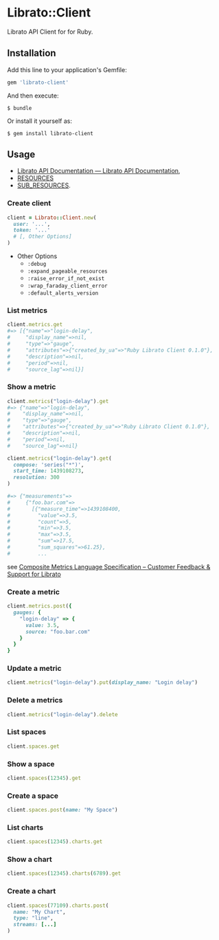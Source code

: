 # Librato::Client

Librato API Client for for Ruby.

## Installation

Add this line to your application's Gemfile:

```ruby
gem 'librato-client'
```

And then execute:

    $ bundle

Or install it yourself as:

    $ gem install librato-client

## Usage

* [Librato API Documentation — Librato API Documentation](http://dev.librato.com/v1),
* [RESOURCES](https://github.com/winebarrel/librato-client/blob/master/lib/librato/client/client.rb#L11)
* [SUB_RESOURCES](https://github.com/winebarrel/librato-client/blob/master/lib/librato/client/resource.rb#L2).

### Create client

```ruby
client = Librato::Client.new(
  user: '...',
  token: '...'
  # [, Other Options]
)
```

* Other Options
  * `:debug`
  * `:expand_pageable_resources`
  * `:raise_error_if_not_exist`
  * `:wrap_faraday_client_error`
  * `:default_alerts_version`

### List metrics

```ruby
client.metrics.get
#=> [{"name"=>"login-delay",
#     "display_name"=>nil,
#     "type"=>"gauge",
#     "attributes"=>{"created_by_ua"=>"Ruby Librato Client 0.1.0"},
#     "description"=>nil,
#     "period"=>nil,
#     "source_lag"=>nil}]
```

### Show a metric

```ruby
client.metrics("login-delay").get
#=> {"name"=>"login-delay",
#    "display_name"=>nil,
#    "type"=>"gauge",
#    "attributes"=>{"created_by_ua"=>"Ruby Librato Client 0.1.0"},
#    "description"=>nil,
#    "period"=>nil,
#    "source_lag"=>nil}
```

```ruby
client.metrics("login-delay").get(
  compose: 'series("*")',
  start_time: 1439108273,
  resolution: 300
)

#=> {"measurements"=>
#     {"foo.bar.com"=>
#       [{"measure_time"=>1439108400,
#         "value"=>3.5,
#         "count"=>5,
#         "min"=>3.5,
#         "max"=>3.5,
#         "sum"=>17.5,
#         "sum_squares"=>61.25},
#         ...
```

see [Composite Metrics Language Specification – Customer Feedback & Support for Librato](http://support.metrics.librato.com/knowledgebase/articles/337431-composite-metrics-language-specification)

### Create a metric

```ruby
client.metrics.post({
  gauges: {
    "login-delay" => {
      value: 3.5,
      source: "foo.bar.com"
    }
  }
}
```

### Update a metric

```ruby
client.metrics("login-delay").put(display_name: "Login delay")
```

### Delete a metrics

```ruby
client.metrics("login-delay").delete
```

### List spaces

```ruby
client.spaces.get
```

### Show a space

```ruby
client.spaces(12345).get
```

### Create a space

```ruby
client.spaces.post(name: "My Space")
```

### List charts

```ruby
client.spaces(12345).charts.get
```

### Show a chart

```ruby
client.spaces(12345).charts(6789).get
```

### Create a chart

```ruby
client.spaces(77109).charts.post(
  name: "My Chart",
  type: "line",
  streams: [...]
)
```
